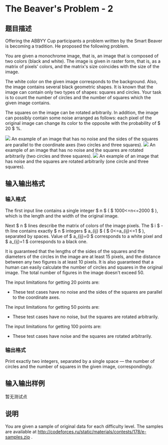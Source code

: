# The Beaver&#039;s Problem - 2

## 题目描述

Offering the ABBYY Cup participants a problem written by the Smart Beaver is becoming a tradition. He proposed the following problem.

You are given a monochrome image, that is, an image that is composed of two colors (black and white). The image is given in raster form, that is, as a matrix of pixels' colors, and the matrix's size coincides with the size of the image.

The white color on the given image corresponds to the background. Also, the image contains several black geometric shapes. It is known that the image can contain only two types of shapes: squares and circles. Your task is to count the number of circles and the number of squares which the given image contains.

The squares on the image can be rotated arbitrarily. In addition, the image can possibly contain some noise arranged as follows: each pixel of the original image can change its color to the opposite with the probability of $ 20 $ %.

![](https://cdn.luogu.com.cn/upload/vjudge_pic/CF178E3/575cc300a436bc791f059ed1604954db020e4792.png) An example of an image that has no noise and the sides of the squares are parallel to the coordinate axes (two circles and three squares). ![](https://cdn.luogu.com.cn/upload/vjudge_pic/CF178E3/5a255ee1bca061f5ff62a305107ac74540469a88.png) An example of an image that has no noise and the squares are rotated arbitrarily (two circles and three squares). ![](https://cdn.luogu.com.cn/upload/vjudge_pic/CF178E3/6588309d80aee82245c95133dff3b167b5dbc7e6.png) An example of an image that has noise and the squares are rotated arbitrarily (one circle and three squares).

## 输入输出格式

### 输入格式

The first input line contains a single integer $ n $ ( $ 1000<=n<=2000 $ ), which is the length and the width of the original image.

Next $ n $ lines describe the matrix of colors of the image pixels. The $ i $ -th line contains exactly $ n $ integers $ a_{ij} $ ( $ 0<=a_{ij}<=1 $ ), separated by spaces. Value of $ a_{ij}=0 $ corresponds to a white pixel and $ a_{ij}=1 $ corresponds to a black one.

It is guaranteed that the lengths of the sides of the squares and the diameters of the circles in the image are at least 15 pixels, and the distance between any two figures is at least 10 pixels. It is also guaranteed that a human can easily calculate the number of circles and squares in the original image. The total number of figures in the image doesn't exceed 50.

The input limitations for getting 20 points are:

- These test cases have no noise and the sides of the squares are parallel to the coordinate axes.

The input limitations for getting 50 points are:

- These test cases have no noise, but the squares are rotated arbitrarily.

The input limitations for getting 100 points are:

- These test cases have noise and the squares are rotated arbitrarily.

### 输出格式

Print exactly two integers, separated by a single space — the number of circles and the number of squares in the given image, correspondingly.

## 输入输出样例

暂无测试点

## 说明

You are given a sample of original data for each difficulty level. The samples are available at http://codeforces.ru/static/materials/contests/178/e-samples.zip .


